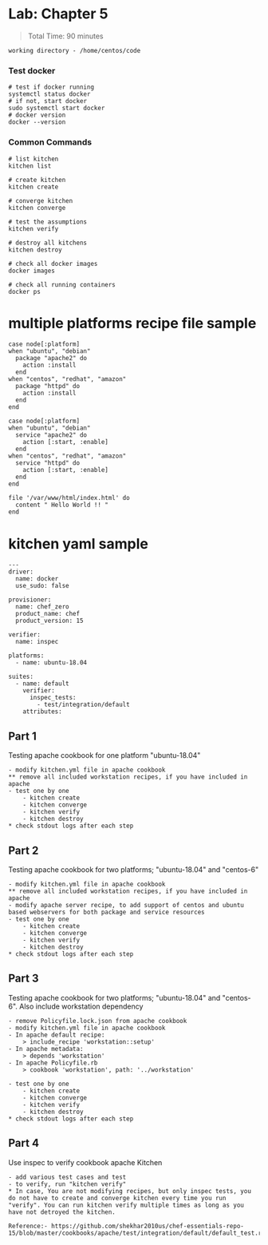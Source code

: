 # Lab: Chapter 5

> Total Time: 90 minutes

`working directory - /home/centos/code`

### Test docker
```
# test if docker running
systemctl status docker
# if not, start docker
sudo systemctl start docker
# docker version
docker --version
```

### Common Commands
```
# list kitchen
kitchen list

# create kitchen
kitchen create

# converge kitchen
kitchen converge

# test the assumptions
kitchen verify

# destroy all kitchens
kitchen destroy

# check all docker images
docker images

# check all running containers
docker ps
```

# multiple platforms recipe file sample

```
case node[:platform]
when "ubuntu", "debian"
  package "apache2" do
    action :install
  end
when "centos", "redhat", "amazon"
  package "httpd" do
    action :install
  end
end

case node[:platform]
when "ubuntu", "debian"
  service "apache2" do
    action [:start, :enable]
  end
when "centos", "redhat", "amazon"
  service "httpd" do
    action [:start, :enable]
  end
end

file '/var/www/html/index.html' do
  content " Hello World !! "
end
```

# kitchen yaml sample

```
---
driver:
  name: docker
  use_sudo: false

provisioner:
  name: chef_zero
  product_name: chef
  product_version: 15

verifier:
  name: inspec

platforms:
  - name: ubuntu-18.04

suites:
  - name: default
    verifier:
      inspec_tests:
        - test/integration/default
    attributes:
```

## Part 1

Testing apache cookbook for one platform "ubuntu-18.04"

```
- modify kitchen.yml file in apache cookbook
** remove all included workstation recipes, if you have included in apache
- test one by one
	- kitchen create
	- kitchen converge
	- kitchen verify
	- kitchen destroy
* check stdout logs after each step
```

## Part 2

Testing apache cookbook for two platforms; "ubuntu-18.04" and "centos-6"

```
- modify kitchen.yml file in apache cookbook
** remove all included workstation recipes, if you have included in apache
- modify apache server recipe, to add support of centos and ubuntu based webservers for both package and service resources
- test one by one
	- kitchen create
	- kitchen converge
	- kitchen verify
	- kitchen destroy
* check stdout logs after each step
```


## Part 3

Testing apache cookbook for two platforms; "ubuntu-18.04" and "centos-6". Also include workstation dependency

```
- remove Policyfile.lock.json from apache cookbook
- modify kitchen.yml file in apache cookbook
- In apache default recipe:
	> include_recipe 'workstation::setup'
- In apache metadata:
	> depends 'workstation'
- In apache Policyfile.rb
	> cookbook 'workstation', path: '../workstation'

- test one by one
	- kitchen create
	- kitchen converge
	- kitchen verify
	- kitchen destroy
* check stdout logs after each step
```


## Part 4

Use inspec to verify cookbook apache Kitchen

```
- add various test cases and test
- to verify, run "kitchen verify"
* In case, You are not modifying recipes, but only inspec tests, you do not have to create and converge kitchen every time you run "verify". You can run kitchen verify multiple times as long as you have not detroyed the kitchen.

Reference:- https://github.com/shekhar2010us/chef-essentials-repo-15/blob/master/cookbooks/apache/test/integration/default/default_test.rb
```
